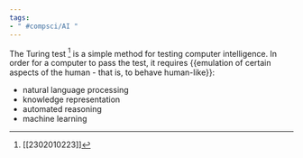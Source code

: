 ```yaml
---
tags:
- " #compsci/AI "
---
```


The Turing test [^1] is a simple method for testing computer intelligence. In order for a computer to pass the test, it requires {{emulation of certain aspects of the human - that is, to behave human-like}}:
- natural language processing
- knowledge representation
- automated reasoning
- machine learning <!--SR:!2023-12-23,213,268-->

[^1]: [[2302010223]]